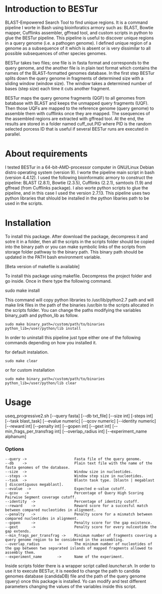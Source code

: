 # Introduction to BESTur
BLAST-Empowered Search Tool to find unique regions. It is a command pipeline I worte in Bash using bioinforatics armory such as: BLAST, Bowtie mapper, Cufflinks assembler, gffread tool, and custom scripts in python to glue the BESTur pipeline. This pipeline is useful to discover unique regions in a query genome (i.e. a pathogen genome). I defined unique region of a genome as a subsequence of it which is absent or is very dissimilar to all possible subsequences of other species genomes.

BESTur takes two files; one file is in fasta format and corresponds to the query genome, and the another file is in plain text format which contains the names of the BLAST-formatted genomes database. In the first step BESTur splits down the query genome in fragments of determined size with a sliding window (window size). The window takes a determined number of bases (step size) each time it cuts another fragment.

BESTur maps the query genome fragments (QGF) to all genomes from batabase with BLAST and keeps the unmapped query fragments (UQF). Then those UQFs are mapped to the reference genome (query genome) to assemble them with cufflinks once they are mapped. The ssequences of the assembled regions are extracted with gffread tool. At the end, the results are stored in a folder named cuff_out.PID where PID is the random selected porcess ID that is useful if several BESTur runs are executed in parallel.

# About requirements
I tested BESTur in a 64-bit-AMD-processor computer in GNU/Linux Debian distro operating system (version 9). I worte the pipeline main script in bash (version 4.4.12). I used the following bioinformatic armory to construct the pipeline: BLAST (2.8.1), Bowtie (2.3.5), Cufflinks (2.2.1), samtools (1.9) and gffread (from Cufflinks package). I also worte python scripts to glue the pipeline, and in this case I used the version 2.7.13. This pipeline uses two python libraries that shlould be installed in the python libaries path to be used in the scripts.

# Installation

To install this package. After download the package, decompress it and sotre it in a folder, then all the scripts in the scripts folder should be copied into the binary path or you can make symbolic links of the scripts from storage folder pathway to the binary path. This binary path should be updated in the PATH bash environment variable.

[Beta version of makefile is available]

To install this package using makefile. Decompress the project folder and go inside. Once in there type the following command.

sudo make install

This command will copy python libraries to /usr/lib/python2.7 path and will make link files in the path of the binaries /usr/bin to the scripts allocated in the scripts folder. You can change the paths modifying the variables binary_path and python_lib as follow.

~~~
sudo make binary_path=/custom/path/to/binaries python_lib=/user/python/lib install
~~~

In order to uninstall this pipeline just type either one of the following commands depending on how you installed it.

for default instalation.

~~~
sudo make clear
~~~

or for custom installation

~~~
sudo make binary_path=/custom/path/to/binaries python_lib=/user/python/lib clear
~~~

# Usage
useq_progressive2.sh [--query fasta] [--db txt_file] [--size int] [-steps int] [--task blast_task] [--evalue numeric] [--qcov numeric] [--identity numeric] [--reward int] [--penalty int] [--gopen int] [--gext int] [--min_frags_per_transfrag int] [--overlap_radius int] [--experiment_name alphanum]

### Options
~~~
--query ->                      Fasta file of the query genome.  
--db    ->                      Plain text file with the name of the fasta genomes of the database.  
--size  ->                      Window size in nucleotides.  
--steps ->                      Window step size in nucleotides.  
--task  ->                      Blastn task type. [blastn | megablast | discontiguous megablast].  
--evalue  ->                    Expected e-value cutoff.  
--qcov   ->                     Percentage of Query High Scoring Pairwise Segment coverage cutoff.  
--identity  ->                  Percentage of identity cutoff.  
--reward    ->                  Reward score for a succesful match between compared nucleotides in alignment.  
--penalty   ->                  Penalty score for a mismatch between compared nucleotides in alignment.  
--gopen     ->                  Penalty score for the gap existence.  
--gext      ->                  Penalty score for every nulceotide the gap extends.  
--min_frags_per_transfrag ->    Minimum number of fragments covering a query genome region to be considered in the assembling.  
--overlap_radius        ->      The minimum number of nucleotides of the gap between two separated islands of mapped fragments allowed to assembly them.  
--experiment_name       ->      Name of the experiment.  
~~~

Inside scripts folder there is a wrapper script called *launcher.sh*. In order to use it to execute BESTur, it is needed to change the path to candida genomes database (candidaDB) file and the path of the query genome (query) once this package is installed. Yo can modify and test different parameters changing the values of the variables inside this script.
